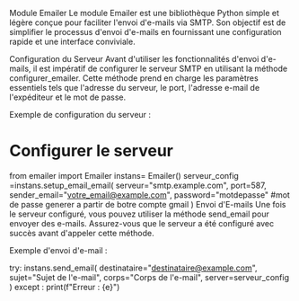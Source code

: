 Module Emailer
Le module Emailer est une bibliothèque Python simple et légère conçue pour faciliter l'envoi d'e-mails via SMTP. Son objectif est de simplifier le processus d'envoi d'e-mails en fournissant une configuration rapide et une interface conviviale.

Configuration du Serveur
Avant d'utiliser les fonctionnalités d'envoi d'e-mails, il est impératif de configurer le serveur SMTP en utilisant la méthode configurer_emailer. Cette méthode prend en charge les paramètres essentiels tels que l'adresse du serveur, le port, l'adresse e-mail de l'expéditeur et le mot de passe.

Exemple de configuration du serveur :
# Configurer le serveur
from emailer import Emailer
instans= Emailer()
serveur_config =instans.setup_email_email(
    serveur="smtp.example.com",
    port=587,
    sender_email="votre_email@example.com",
    password="motdepasse"    #mot de passe generer a partir de botre compte gmail
)
Envoi d'E-mails
Une fois le serveur configuré, vous pouvez utiliser la méthode send_email pour envoyer des e-mails. Assurez-vous que le serveur a été configuré avec succès avant d'appeler cette méthode.

Exemple d'envoi d'e-mail :


try:
    instans.send_email(
        destinataire="destinataire@example.com",
        sujet="Sujet de l'e-mail",
        corps="Corps de l'e-mail",
        server=serveur_config
    )
except :
    print(f"Erreur : {e}")
